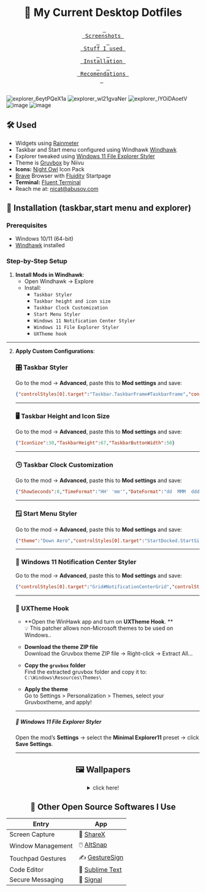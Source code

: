 <h1 align="center">🌾  My Current Desktop Dotfiles</h1>

<div align = center>

&ensp;[<kbd> <br> Screenshots <br> </kbd>](https://github.com/abusoww/dotfiles/edit/main/README.md#--my-current-desktop-dotfiles)&ensp;
&ensp;[<kbd> <br> Stuff I used <br> </kbd>](https://github.com/abusoww/dotfiles/edit/main/README.md#%EF%B8%8F-used)&ensp;
&ensp;[<kbd> <br> Installation <br> </kbd>](#Installation)&ensp;
&ensp;[<kbd> <br> Recomendations <br> </kbd>](#Recomendations)&ensp;
<br><br></div>



![explorer_6eytPQeX1a](https://github.com/user-attachments/assets/96da2325-6ca1-4b9b-bfc0-219b25abcdea)
![explorer_wl21gvaNer](https://github.com/user-attachments/assets/c6518e2c-24f8-43d3-916a-2ddd4e4cb851)
![explorer_IYOiDAoetV](https://github.com/user-attachments/assets/5f5e6624-aeb5-4720-8f97-c1bcbb745e9a)
![image](https://github.com/user-attachments/assets/dbe87dac-e2ba-4923-ad32-83e46f908a93)
![image](https://github.com/user-attachments/assets/c96b2e3a-3268-4656-9d10-a1e463fbfe2d)


## 🛠️ Used

- Widgets using [Rainmeter](https://www.rainmeter.net/)
- Taskbar and Start menu configured using Windhawk [Windhawk](https://windhawk.net/)
- Explorer tweaked using [Windows 11 File Explorer Styler](https://windhawk.net/mods/windows-11-file-explorer-styler)
- Theme is [Gruvbox](https://www.deviantart.com/niivu/art/Gruvbox-For-Windows-11-884680533) by Niivu
- **Icons:** [Night Owl](https://www.deviantart.com/niivu/art/Night-Owl-for-Windows-11-1111452963) Icon Pack
- [Brave](https://brave.com/) Browser with [Fluidity](https://github.com/prettycoffee/fluidity/) Startpage
- **Terminal:** [Fluent Terminal](https://github.com/felixse/FluentTerminal)
- Reach me at: [nicat@abusov.com](mailto:nicat@abusov.com)



## 🚀 Installation (taskbar,start menu and explorer)

### Prerequisites
- Windows 10/11 (64-bit)
- [Windhawk](https://windhawk.net/) installed

### Step-by-Step Setup

1. **Install Mods in Windhawk**:
   - Open Windhawk → Explore
   - Install:
     - `Taskbar Styler` 
     - `Taskbar height and icon size`
     - `Taskbar Clock Customization`
     - `Start Menu Styler`
     - `Windows 11 Notification Center Styler`
     - `Windows 11 File Explorer Styler`
     - `UXTheme hook`

---

2. **Apply Custom Configurations**:

    ### 🎛️ Taskbar Styler
    Go to the mod → **Advanced**, paste this to **Mod settings** and save:

    ```json
    {"controlStyles[0].target":"Taskbar.TaskbarFrame#TaskbarFrame","controlStyles[0].styles[0]":"Width=Auto","controlStyles[0].styles[1]":"HorizontalAlignment=Center","controlStyles[0].styles[2]":"Margin=150,0,150,0","controlStyles[1].target":"Taskbar.TaskbarFrame#TaskbarFrame > Grid#RootGrid","controlStyles[1].styles[0]":"Background:=<AcrylicBrush TintColor=\"#202020\" TintOpacity=\"0.6\" FallbackColor=\"#303030\" />","controlStyles[1].styles[1]":"Padding=2,0,2,0","controlStyles[1].styles[2]":"CornerRadius=12","controlStyles[1].styles[3]":"BorderBrush:=<SolidColorBrush Color=\"{ThemeResource SurfaceStrokeColorDefault}\" />","controlStyles[1].styles[4]":"Margin=4","controlStyles[1].styles[5]":"BorderThickness=2","controlStyles[2].target":"Rectangle#BackgroundFill","controlStyles[2].styles[0]":"Visibility=Collapsed","controlStyles[3].target":"Rectangle#BackgroundStroke","controlStyles[3].styles[0]":"Visibility=Collapsed","controlStyles[4].target":"Taskbar.AugmentedEntryPointButton#AugmentedEntryPointButton > Taskbar.TaskListButtonPanel#ExperienceToggleButtonRootPanel","controlStyles[4].styles[0]":"Margin=0","controlStyles[5].target":"Grid#SystemTrayFrameGrid","controlStyles[5].styles[0]":"Background:=<AcrylicBrush TintColor=\"#202020\" TintOpacity=\"0.6\" FallbackColor=\"#303030\" />","controlStyles[5].styles[1]":"Margin=0,15,18,15","controlStyles[5].styles[2]":"CornerRadius=12","controlStyles[5].styles[3]":"BorderThickness=12","controlStyles[5].styles[4]":"BackgroundSizing=InnerBorderEdge","controlStyles[5].styles[5]":"BorderBrush=#4e4a4d","controlStyles[5].styles[6]":"BorderThickness=1.5,1.5,1,1.5","controlStyles[6].target":"SystemTray.ChevronIconView","controlStyles[6].styles[0]":"Padding=0","controlStyles[7].target":"SystemTray.NotifyIconView#NotifyItemIcon","controlStyles[7].styles[0]":"Padding=0","controlStyles[8].target":"SystemTray.OmniButton","controlStyles[8].styles[0]":"Padding=0","controlStyles[9].target":"SystemTray.CopilotIcon","controlStyles[9].styles[0]":"Padding=0","controlStyles[10].target":"SystemTray.OmniButton#NotificationCenterButton > Grid > ContentPresenter > ItemsPresenter > StackPanel > ContentPresenter > systemtray:IconView#SystemTrayIcon > Grid","controlStyles[10].styles[0]":"Padding=4,0,4,0","controlStyles[11].target":"SystemTray.IconView#SystemTrayIcon > Grid#ContainerGrid > ContentPresenter#ContentPresenter > Grid#ContentGrid > SystemTray.TextIconContent > Grid#ContainerGrid","controlStyles[11].styles[0]":"Padding=0","controlStyles[12].target":"SystemTray.StackListView#IconStack > ItemsPresenter > StackPanel > ContentPresenter > SystemTray.IconView#SystemTrayIcon","controlStyles[12].styles[0]":"Padding=0","controlStyles[13].target":"SystemTray.Stack#ShowDesktopStack","controlStyles[13].styles[0]":"Margin=0,4,-20,4","controlStyles[14].target":"Taskbar.ExperienceToggleButton#LaunchListButton[AutomationProperties.AutomationId=StartButton]","controlStyles[14].styles[0]":"Visibility=True","controlStyles[15].target":"Windows.UI.Xaml.Controls.TextBlock#InnerTextBlock[Text=]","controlStyles[15].styles[0]":"Text=","controlStyles[16].target":"Grid#SystemTrayFrameGrid","controlStyles[16].styles[0]":"Visibility=True","controlStyles[17].target":"Taskbar.TaskListButtonPanel > Border#BackgroundElement","controlStyles[17].styles[0]":"Background:=<SolidColorBrush Color=\"#282828\" />","controlStyles[17].styles[1]":"CornerRadius=8","controlStyles[18].target":"Taskbar.TaskListLabeledButtonPanel > Border#BackgroundElement","controlStyles[18].styles[0]":"Background:=<SolidColorBrush Color=\"#282828\" />","controlStyles[18].styles[1]":"CornerRadius=8","controlStyles[19].target":"SystemTray.ChevronIconView","controlStyles[19].styles[0]":"MinWidth=20","controlStyles[20].target":"Windows.UI.Xaml.Controls.Grid#OverflowRootGrid","controlStyles[20].styles[0]":"Width=200","controlStyles[21].target":"SystemTray.DateTimeIconContent","controlStyles[21].styles[0]":"Foreground:","controlStyles[22].target":"Taskbar.TaskListLabeledButtonPanel@CommonStates > Rectangle#RunningIndicator","controlStyles[22].styles[0]":"Height=45","controlStyles[22].styles[1]":"RadiusX=8","controlStyles[22].styles[2]":"RadiusY=8","controlStyles[22].styles[3]":"StrokeThickness=2","controlStyles[22].styles[4]":"Stroke@InactivePointerOver:=<SolidColorBrush Color=\"{ThemeResource SystemAccentColorLight2}\" />","controlStyles[22].styles[5]":"Stroke@InactivePressed:=<SolidColorBrush Color=\"{ThemeResource SystemAccentColorLight3}\" />","controlStyles[22].styles[6]":"Stroke@ActiveNormal:=<SolidColorBrush Color=\"{ThemeResource SystemAccentColorLight2}\" />","controlStyles[22].styles[7]":"Stroke@ActivePointerOver:=<SolidColorBrush Color=\"{ThemeResource SystemAccentColorLight2}\" />","controlStyles[22].styles[8]":"Stroke@ActivePressed:=<SolidColorBrush Color=\"{ThemeResource SystemAccentColorLight3}\" />","controlStyles[22].styles[9]":"Stroke@InactiveNormal:=<LinearGradientBrush StartPoint=\"0.5,0\" EndPoint=\"0.5,1\"><GradientStop Offset=\"0\" Color=\"{ThemeResource SystemAccentColorLight2}\"/><GradientStop Offset=\"1\" Color=\"{ThemeResource SystemAccentColorDark2}\"/></LinearGradientBrush>","controlStyles[22].styles[10]":"Fill:=Transparent","controlStyles[22].styles[11]":"Width=46","controlStyles[23].target":"Windows.UI.Xaml.Controls.Grid#HoverFlyoutGrid > Windows.UI.Xaml.Controls.Border#HoverFlyoutBackground","controlStyles[23].styles[0]":"Fill:"}
    ```

    ---

    ### 🖥️ Taskbar Height and Icon Size
    Go to the mod → **Advanced**, paste this to **Mod settings** and save:

    ```json
    {"IconSize":30,"TaskbarHeight":67,"TaskbarButtonWidth":50}
    ```

    ---

    ### 🕒 Taskbar Clock Customization
    Go to the mod → **Advanced**, paste this to **Mod settings** and save:

    ```json
    {"ShowSeconds":0,"TimeFormat":"HH' 'mm'","DateFormat":"dd  MMM  ddd","WeekdayFormat":"dddd","TopLine":"","BottomLine":"%time%  |  %date% %newline% ","MiddleLine":"%weekday%","TooltipLine":"%web1_full%","Width":180,"Height":60,"TextSpacing":1,"WebContentsItems[0].Url":"https://feeds.bbci.co.uk/news/world/rss.xml","WebContentsItems[0].BlockStart":"<item>","WebContentsItems[0].Start":"<title><![CDATA[","WebContentsItems[0].End":"]]></title>","WebContentsItems[0].MaxLength":28,"WebContentsUpdateInterval":10,"TimeStyle.Visible":0,"TimeStyle.TextColor":"Black","TimeStyle.TextAlignment":"","TimeStyle.FontSize":0,"TimeStyle.FontFamily":"Anurati","TimeStyle.FontWeight":"SemiBold","TimeStyle.FontStyle":"Regular","TimeStyle.FontStretch":"","TimeStyle.CharacterSpacing":0,"DateStyle.TextColor":"White","DateStyle.TextAlignment":"","DateStyle.FontSize":12,"DateStyle.FontFamily":"Anurati","DateStyle.FontWeight":"SemiBold","DateStyle.FontStyle":"Regular","DateStyle.FontStretch":"","DateStyle.CharacterSpacing":1,"oldTaskbarOnWin11":0}
    ```

    ---

    ### 🪟 Start Menu Styler
    Go to the mod → **Advanced**, paste this to **Mod settings** and save:

    ```json
    {"theme":"Down Aero","controlStyles[0].target":"StartDocked.StartSizingFrame","controlStyles[0].styles[0]":"MaxHeight=750","controlStyles[1].target":"StartMenu.PinnedList","controlStyles[1].styles[0]":"Height=600"}
    ```

    ---


    ### 🔔 Windows 11 Notification Center Styler
    Go to the mod → **Advanced**, paste this to **Mod settings** and save:

    ```json
    {"controlStyles[0].target":"Grid#NotificationCenterGrid","controlStyles[0].styles[0]":"Background:=<AcrylicBrush TintColor=\"#000000\" TintOpacity=\"0.5\" FallbackColor=\"{ThemeResource SystemChromeLowColor}\" />","controlStyles[0].styles[1]":"CornerRadius=8","controlStyles[1].target":"Grid#CalendarCenterGrid","controlStyles[1].styles[0]":"Background:=<AcrylicBrush TintColor=\"#000000\" TintOpacity=\"0.5\" FallbackColor=\"{ThemeResource SystemChromeLowColor}\" />","controlStyles[1].styles[1]":"CornerRadius=8","controlStyles[2].target":"ScrollViewer#CalendarControlScrollViewer","controlStyles[2].styles[0]":"Background:=<AcrylicBrush Opacity=\"0\"/>","controlStyles[3].target":"Border#CalendarHeaderMinimizedOverlay","controlStyles[3].styles[0]":"Background:=<AcrylicBrush Opacity=\"0\"/>","controlStyles[4].target":"ActionCenter.FocusSessionControl#FocusSessionControl > Grid#FocusGrid","controlStyles[4].styles[0]":"Background:=<AcrylicBrush Opacity=\"0\"/>","controlStyles[5].target":"MenuFlyoutPresenter","controlStyles[5].styles[0]":"Background:=<AcrylicBrush TintColor=\"#000000\" TintOpacity=\"0.5\" FallbackColor=\"{ThemeResource SystemChromeLowColor}\" />","controlStyles[5].styles[1]":"CornerRadius=8","controlStyles[5].styles[2]":"Padding=2,4,2,4","controlStyles[6].target":"Border#JumpListRestyledAcrylic","controlStyles[6].styles[0]":"Background:=<AcrylicBrush TintColor=\"#000000\" TintOpacity=\"0.5\" FallbackColor=\"{ThemeResource SystemChromeLowColor}\" />","controlStyles[6].styles[1]":"CornerRadius=8","controlStyles[6].styles[2]":"Margin=-2,-2,-2,-2","controlStyles[7].target":"Grid#ControlCenterRegion","controlStyles[7].styles[0]":"Background:=<AcrylicBrush TintColor=\"#000000\" TintOpacity=\"0.5\" FallbackColor=\"{ThemeResource SystemChromeLowColor}\" />","controlStyles[7].styles[1]":"CornerRadius=8","controlStyles[8].target":"Windows.UI.Xaml.Controls.Grid#L1Grid > Border","controlStyles[8].styles[0]":"Background:=<SolidColorBrush Color=\"Transparent\"/>","controlStyles[9].target":"Windows.UI.Xaml.Controls.Grid#MediaTransportControlsRegion","controlStyles[9].styles[0]":"Background:=<AcrylicBrush TintColor=\"#000000\" TintOpacity=\"0.5\" FallbackColor=\"{ThemeResource SystemChromeLowColor}\" />","controlStyles[9].styles[1]":"CornerRadius=8","controlStyles[10].target":"Grid#MediaTransportControlsRoot","controlStyles[10].styles[0]":"Background:=<SolidColorBrush Color=\"Transparent\"/>","controlStyles[11].target":"ContentPresenter#PageContent","controlStyles[11].styles[0]":"Background:=<SolidColorBrush Color=\"Transparent\"/>","controlStyles[12].target":"ContentPresenter#PageContent > Grid > Border","controlStyles[12].styles[0]":"Background:=<SolidColorBrush Color=\"Transparent\"/>","controlStyles[13].target":"QuickActions.ControlCenter.AccessibleWindow#PageWindow > ContentPresenter > Grid#FullScreenPageRoot","controlStyles[13].styles[0]":"Background:=<SolidColorBrush Color=\"Transparent\"/>","controlStyles[14].target":"QuickActions.ControlCenter.AccessibleWindow#PageWindow > ContentPresenter > Grid#FullScreenPageRoot > ContentPresenter#PageHeader","controlStyles[14].styles[0]":"Background:=<SolidColorBrush Color=\"Transparent\"/>","controlStyles[15].target":"ScrollViewer#ListContent","controlStyles[15].styles[0]":"Background:=<SolidColorBrush Color=\"Transparent\"/>","controlStyles[16].target":"ActionCenter.FlexibleToastView#FlexibleNormalToastView","controlStyles[16].styles[0]":"Background:=<SolidColorBrush Color=\"Transparent\"/>","controlStyles[17].target":"Border#ToastBackgroundBorder2","controlStyles[17].styles[0]":"Background:=<AcrylicBrush TintColor=\"#000000\" TintOpacity=\"0.5\" FallbackColor=\"{ThemeResource SystemChromeLowColor}\" />","controlStyles[17].styles[1]":"CornerRadius=8","controlStyles[18].target":"JumpViewUI.SystemItemListViewItem > Grid#LayoutRoot > Border#BackgroundBorder","controlStyles[18].styles[0]":"FocusVisualPrimaryThickness=0,0,0,0","controlStyles[18].styles[1]":"FocusVisualSecondaryThickness=0,0,0,0","controlStyles[19].target":"JumpViewUI.JumpListListViewItem > Grid#LayoutRoot > Border#BackgroundBorder","controlStyles[19].styles[0]":"FocusVisualPrimaryThickness=0,0,0,0","controlStyles[20].target":"ActionCenter.FlexibleItemView","controlStyles[20].styles[0]":"CornerRadius=8","controlStyles[0].styles[2]":"BorderBrush:=<SolidColorBrush Color=\"{ThemeResource SurfaceStrokeColorDefault}\" />","controlStyles[1].styles[2]":"BorderBrush:=<SolidColorBrush Color=\"{ThemeResource SurfaceStrokeColorDefault}\" />","controlStyles[5].styles[3]":"BorderBrush:=<SolidColorBrush Color=\"{ThemeResource SurfaceStrokeColorDefault}\" />","controlStyles[6].styles[3]":"BorderBrush:=<SolidColorBrush Color=\"{ThemeResource SurfaceStrokeColorDefault}\" />","controlStyles[7].styles[2]":"BorderBrush:=<SolidColorBrush Color=\"{ThemeResource SurfaceStrokeColorDefault}\" />","controlStyles[9].styles[2]":"BorderBrush:=<SolidColorBrush Color=\"{ThemeResource SurfaceStrokeColorDefault}\" />","controlStyles[17].styles[2]":"BorderBrush:=<SolidColorBrush Color=\"{ThemeResource SurfaceStrokeColorDefault}\" />","theme":"","controlStyles[1].styles[3]":"Shadow:=","controlStyles[0].styles[3]":"Shadow:=","controlStyles[5].styles[4]":"Shadow:=","controlStyles[6].styles[4]":"Shadow:=","controlStyles[7].styles[3]":"Shadow:=","controlStyles[9].styles[3]":"Shadow:=","controlStyles[17].styles[3]":"Shadow:=","resourceVariables[0].variableKey":"","resourceVariables[0].value":"","controlStyles[21].target":"Windows.UI.Xaml.Controls.Grid#SuggestionUIGrid","controlStyles[21].styles[0]":"Background:=<AcrylicBrush TintColor=\"Black\" TintLuminosityOpacity=\"0.12\" TintOpacity=\"0\" Opacity=\"1\" FallbackColor=\"#70262626\"/>"}
    ```

    ---


    ### 🎨 UXTheme Hook
      * **Open the WinHawk app and turn on **UXTheme Hook**. **  
        💡 This patcher allows non-Microsoft themes to be used on Windows..

      * **Download the theme ZIP file**  
        Download the Gruvbox theme ZIP file → Right-click → Extract All…

      * **Copy the `gruvbox` folder**  
        Find the extracted gruvbox folder and copy it to:
        ```C:\Windows\Resources\Themes\```


      * **Apply the theme**  
        Go to Settings > Personalization > Themes, select your Gruvboxtheme, and apply!

    ---


    ##### 📂 Windows 11 File Explorer Styler
    Open the mod’s **Settings** → select the **Minimal Explorer11** preset → click **Save Settings**.

    ---



<div align = center>

## 🖼️ Wallpapers

<details>
<summary>click here!</summary>

| Column 1 | Column 2 | Column 3 |
|---------|---------|---------|
| ![3d-model.jpg](https://raw.githubusercontent.com/orangci/walls-catppuccin-mocha/master/3d-model.jpg) | ![abandoned-trainstation.jpg](https://raw.githubusercontent.com/orangci/walls-catppuccin-mocha/master/abandoned-trainstation.jpg) | ![abstract-swirls.jpg](https://raw.githubusercontent.com/orangci/walls-catppuccin-mocha/master/abstract-swirls.jpg) | 
| ![artificial-valley.jpg](https://raw.githubusercontent.com/orangci/walls-catppuccin-mocha/master/artificial-valley.jpg) | ![atlantis.jpg](https://raw.githubusercontent.com/orangci/walls-catppuccin-mocha/master/atlantis.jpg) | ![bars.jpg](https://raw.githubusercontent.com/orangci/walls-catppuccin-mocha/master/bars.jpg) | 
| ![beach.jpg](https://raw.githubusercontent.com/orangci/walls-catppuccin-mocha/master/beach.jpg) | ![beach-path.jpg](https://raw.githubusercontent.com/orangci/walls-catppuccin-mocha/master/beach-path.jpg) | ![berries-1.jpg](https://raw.githubusercontent.com/orangci/walls-catppuccin-mocha/master/berries-1.jpg) | 


<div align="center">

| [Full Collection](https://github.com/abusoww/dotfiles/wallpapers/) |
|-------------------------------------------------------------------|

</div>

</details>





## 🚀 Other Open Source Softwares I Use

| Entry                   | App                                                                 |
|-------------------------|---------------------------------------------------------------------|
| Screen Capture          | 📸 [ShareX](https://getsharex.com/)                               |
| Window Management       | 🖱️ [AltSnap](https://github.com/RamonUnch/AltSnap)               |
| Touchpad Gestures       | ✍️ [GestureSign](https://www.softpedia.com/get/System/OS-Enhancements/GestureSign.shtml) |
| Code Editor             | 📝 [Sublime Text](https://www.sublimetext.com/)                   |
| Secure Messaging        | 📱 [Signal](https://signal.org/)                                 |
